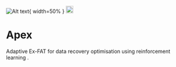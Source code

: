 ![Alt text](n_apex/src/Apex-Utility/APEX%20logo.png?raw=true "Title"){ width=50% }
<img src="n_apex/src/Apex-Utility/APEX%20logo.png" alt="drawing" style="width:20;"/>
# Apex
Adaptive Ex-FAT for data recovery optimisation using reinforcement learning .
